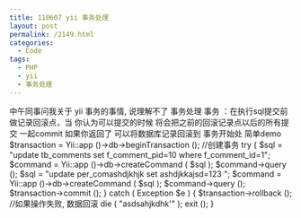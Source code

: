 ```yaml
---
title: 110607 yii 事务处理
layout: post
permalink: /2149.html
categories:
  - Code
tags:
  - PHP
  - yii
  - 事务处理
---
```

中午同事问我关于 yii 事务的事情, 说理解不了 事务处理 事务 ：在执行sql提交前 做记录回滚点，当 你认为可以提交的时候 将会把之前的回滚记录点以后的所有提交 一起commit 如果你返回了 可以将数据库记录回滚到 事务开始处 简单demo $transaction = Yii::app ()->db->beginTransaction (); //创建事务 try { $sql = "update tb\_comments set f\_comment\_pid=10 where f\_comment\_id=1"; $command = Yii::app ()->db->createCommand ( $sql ); $command->query (); $sql = "update per\_comashdjkhjk set ashdjkkajsd=123 "; $command = Yii::app ()->db->createCommand ( $sql ); $command->query (); $transaction->commit (); } catch ( Exception $e ) { $transaction->rollback (); //如果操作失败, 数据回滚 die ( "asdsahjkdhk'" ); exit (); }